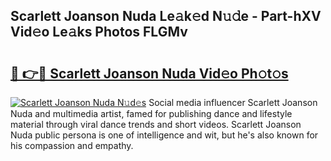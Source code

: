 ## Scarlett Joanson Nuda Le𝚊k𝚎d N𝚞𝚍e - Part-hXV Vid𝚎o Le𝚊ks Photos FLGMv

# <h2><a href="http://fbbmme.evod.top/?m=Scarlett+Joanson+Nuda">🔗 👉🔴 Scarlett Joanson Nuda Vid𝚎o Ph𝚘t𝚘s</a></h2>

[![Scarlett Joanson Nuda N𝚞d𝚎s](https://i.imgur.com/8V9OHl7.gif)](http://fbbmme.evod.top/?m=Scarlett+Joanson+Nuda)
Social media influencer Scarlett Joanson Nuda and multimedia artist, famed for publishing dance and lifestyle material through viral dance trends and short videos. Scarlett Joanson Nuda public persona is one of intelligence and wit, but he's also known for his compassion and empathy. 

